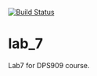 [![Build Status](https://travis-ci.org/dsych/lab_7.svg?branch=master)](https://travis-ci.org/dsych/lab_7)
# lab_7
Lab7 for DPS909 course.
